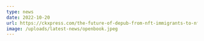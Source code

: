 ```yaml
---
type: news
date: 2022-10-20
url: https://ckxpress.com/the-future-of-depub-from-nft-immigrants-to-nft-natives/
image: /uploads/latest-news/openbook.jpeg
---
```

